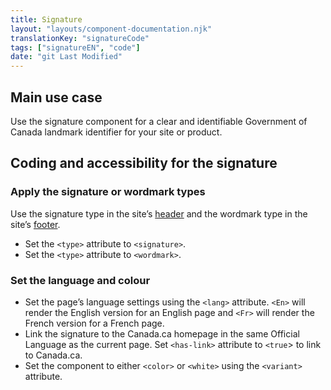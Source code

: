 ```yaml
---
title: Signature
layout: "layouts/component-documentation.njk"
translationKey: "signatureCode"
tags: ["signatureEN", "code"]
date: "git Last Modified"
---
```


## Main use case

Use the signature component for a clear and identifiable Government of Canada landmark identifier for your site or product.

## Coding and accessibility for the signature

### Apply the signature or wordmark types

Use the signature type in the site’s <a href="{{ links.header }}">header</a> and the wordmark type in the site’s <a href="{{ links.footer }}">footer</a>.

- Set the `<type>` attribute to `<signature>`.
- Set the `<type>` attribute to `<wordmark>`.

### Set the language and colour

- Set the page’s language settings using the `<lang>` attribute. `<En>` will render the English version for an English page and `<Fr>` will render the French version for a French page.
- Link the signature to the Canada.ca homepage in the same Official Language as the current page. Set `<has-link>` attribute to `<true`> to link to Canada.ca.
- Set the component to either `<color>` or `<white>` using the `<variant>` attribute.
